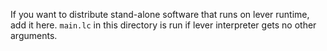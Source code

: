 If you want to distribute stand-alone software that runs on lever runtime, add it here. `main.lc` in this directory is run if lever interpreter gets no other arguments.

